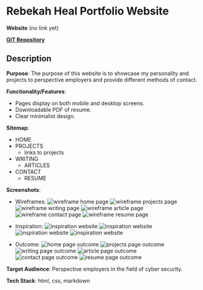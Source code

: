 # Rebekah Heal Portfolio Website

**Website** (no link yet)

[**GIT Repository**](https://github.com/rheal3/RebekahHeal_T1A2)

## Description

**Purpose**: The purpose of this website is to showcase my personality and projects
to perspective employers and provide different methods of contact.

**Functionality/Features**:
- Pages display on both mobile and desktop screens.
- Downloadable PDF of resume.
- Clear minimalist design.


**Sitemap**:
- HOME
- PROJECTS
  - links to projects
- WRITING
  - ARTICLES
- CONTACT
  - RESUME

**Screenshots**:

- Wireframes:
![wireframe home page](./docs/wf_home.jpg)
![wireframe projects page](./docs/wf_portfolio.jpg)
![wireframe writing page](./docs/wf_writing.jpg)
![wireframe article page](./docs/wf_article.jpg)
![wireframe contact page](./docs/wf_contact.jpg)
![wireframe resume page](./docs/wf_resume.jpg)

- Inspiration:
![inspiration website](./docs/img1.jpg)
![inspiration website](./docs/img2.jpg)
![inspiration website](./docs/img3.jpg)
![inspiration website](./docs/img4.jpg)

- Outcome:
![home page outcome](./docs/out_home.jpg)
![projects page outcome](./docs/out_portfolio.jpg)
![writing page outcome](./docs/out_writing.jpg)
![article page outcome](./docs/out_article.jpg)
![contact page outcome](./docs/out_contact.jpg)
![resume page outcome](./docs/out_resume.jpg)



**Target Audience**: Perspective employers in the field of cyber security.

**Tech Stack**: html, css, markdown
